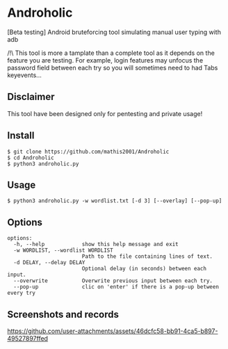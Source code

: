 # Androholic
[Beta testing] Android bruteforcing tool simulating manual user typing with adb

/!\ This tool is more a tamplate than a complete tool as it depends on the feature you are testing.
For example, login features may unfocus the password field between each try so you will sometimes need to had Tabs keyevents...

## Disclaimer

This tool have been designed only for pentesting and private usage!

## Install

```
$ git clone https://github.com/mathis2001/Androholic
$ cd Androholic
$ python3 androholic.py
```

## Usage

```
$ python3 androholic.py -w wordlist.txt [-d 3] [--overlay] [--pop-up]
```

## Options

```
options:
  -h, --help            show this help message and exit
  -w WORDLIST, --wordlist WORDLIST
                        Path to the file containing lines of text.
  -d DELAY, --delay DELAY
                        Optional delay (in seconds) between each input.
  --overwrite           Overwrite previous input between each try.
  --pop-up              clic on 'enter' if there is a pop-up between every try
```

## Screenshots and records

https://github.com/user-attachments/assets/46dcfc58-bb91-4ca5-b897-49527897ffed


